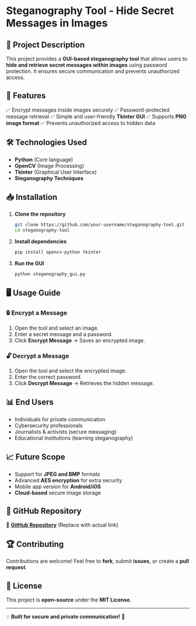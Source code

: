 # Steganography Tool - Hide Secret Messages in Images

## 📌 Project Description
This project provides a **GUI-based steganography tool** that allows users to **hide and retrieve secret messages within images** using password protection. It ensures secure communication and prevents unauthorized access.

## 🚀 Features
✅ Encrypt messages inside images securely
✅ Password-protected message retrieval
✅ Simple and user-friendly **Tkinter GUI**
✅ Supports **PNG image format**
✅ Prevents unauthorized access to hidden data

## 🛠️ Technologies Used
- **Python** (Core language)
- **OpenCV** (Image Processing)
- **Tkinter** (Graphical User Interface)
- **Steganography Techniques**

## 📥 Installation
1. **Clone the repository**
   ```bash
   git clone https://github.com/your-username/steganography-tool.git
   cd steganography-tool
   ```
2. **Install dependencies**
   ```bash
   pip install opencv-python tkinter
   ```
3. **Run the GUI**
   ```bash
   python steganography_gui.py
   ```

## 🖥️ Usage Guide
### 🔒 **Encrypt a Message**
1. Open the tool and select an image.
2. Enter a secret message and a password.
3. Click **Encrypt Message** → Saves an encrypted image.

### 🔓 **Decrypt a Message**
1. Open the tool and select the encrypted image.
2. Enter the correct password.
3. Click **Decrypt Message** → Retrieves the hidden message.

## 📊 End Users
- Individuals for private communication
- Cybersecurity professionals
- Journalists & activists (secure messaging)
- Educational institutions (learning steganography)

## 📈 Future Scope
- Support for **JPEG and BMP** formats
- Advanced **AES encryption** for extra security
- Mobile app version for **Android/iOS**
- **Cloud-based** secure image storage

## 📎 GitHub Repository
🔗 **[GitHub Repository](https://github.com/your-username/steganography-tool)** (Replace with actual link)

## 🏆 Contributing
Contributions are welcome! Feel free to **fork**, submit **issues**, or create a **pull request**.

## 📄 License
This project is **open-source** under the **MIT License**.

---
💡 **Built for secure and private communication!** 🔐

